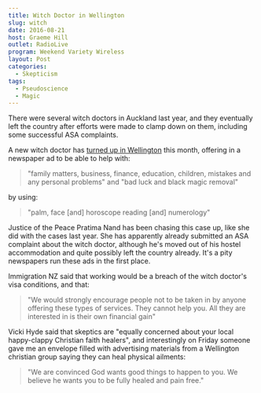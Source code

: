 ```yaml
---
title: Witch Doctor in Wellington
slug: witch
date: 2016-08-21
host: Graeme Hill
outlet: RadioLive
program: Weekend Variety Wireless
layout: Post
categories:
  - Skepticism
tags:
  - Pseudoscience
  - Magic
---
```


There were several witch doctors in Auckland last year, and they eventually left the country after efforts were made to clamp down on them, including some successful ASA complaints.

<!-- more -->

A new witch doctor has [turned up in Wellington](http://www.stuff.co.nz/national/83265240/surprise-as-witchdoctor-sneaks-into-wellington-offers-magic-services) this month, offering in a newspaper ad to be able to help with:

> "family matters, business, finance, education, children, mistakes and any personal problems" and "bad luck and black magic removal"

by using:

> "palm, face [and] horoscope reading [and] numerology"

Justice of the Peace Pratima Nand has been chasing this case up, like she did with the cases last year. She has apparently already submitted an ASA complaint about the witch doctor, although he's moved out of his hostel accommodation and quite possibly left the country already. It's a pity newspapers run these ads in the first place.

Immigration NZ said that working would be a breach of the witch doctor's visa conditions, and that:

> "We would strongly encourage people not to be taken in by anyone offering these types of services. They cannot help you. All they are interested in is their own financial gain"

Vicki Hyde said that skeptics are "equally concerned about your local happy-clappy Christian faith healers", and interestingly on Friday someone gave me an envelope filled with advertising materials from a Wellington christian group saying they can heal physical ailments:

> "We are convinced God wants good things to happen to you. We believe he wants you to be fully healed and pain free."
